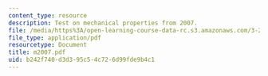 ```yaml
---
content_type: resource
description: Test on mechanical properties from 2007.
file: /media/https%3A/open-learning-course-data-rc.s3.amazonaws.com/3-225-electronic-and-mechanical-properties-of-materials-fall-2007/b242f740d3d395c54c726d99fde9b4c1_m2007.pdf
file_type: application/pdf
resourcetype: Document
title: m2007.pdf
uid: b242f740-d3d3-95c5-4c72-6d99fde9b4c1
---
```

